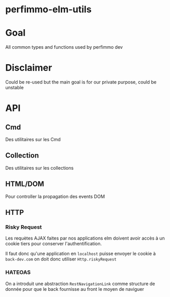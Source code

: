 # perfimmo-elm-utils

# Goal

All common types and functions used by perfimmo dev

# Disclaimer

Could be re-used but the main goal is for our private purpose, could be unstable

# API

## Cmd

Des utilitaires sur les Cmd

## Collection

Des utilitaires sur les collections

## HTML/DOM

Pour controller la propagation des events DOM

## HTTP

### Risky Request
Les requètes AJAX faites par nos applications elm doivent avoir accès à un cookie tiers pour conserver l'authentification.

Il faut donc qu'une application en `localhost` puisse envoyer le cookie à `back-dev.com` on doit donc utiliser `Http.riskyRequest`

### HATEOAS
On a introduit une abstraction `RestNavigationLink` comme structure de donnée pour que le back fournisse au front le moyen de naviguer

## 